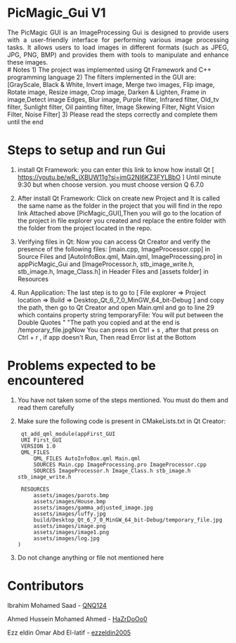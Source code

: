 # PicMagic_Gui V1
<div style="text-align: justify;">
The PicMagic GUI is an ImageProcessing Gui is designed to provide users with a user-friendly interface for performing various image processing tasks. It allows users to load images in different formats (such as JPEG, JPG, PNG, BMP) and provides them with tools to manipulate and enhance these images.
</div>
# Notes
1) The project was implemented using Qt Framework and C++ programming language
2) The filters implemented in the GUI are: [GrayScale, Black & White, Invert image, Merge two images, Flip image, Rotate image, Resize image, Crop image, Darken & Lighten, Frame in image,Detect image Edges, Blur image, Purple filter, Infrared filter, Old_tv filter, Sunlight filter, Oil painting filter, Image Skewing Filter, Night Vision Filter, Noise Filter]
3) Please read the steps correctly and complete them until the end

# Steps to setup and run Gui
1) install Qt Framework: you can enter this link to know how install Qt [ https://youtu.be/wR_jXBUW11g?si=imG2NI6KZ3FYLBbO ] Until minute 9:30 but when choose version. you must choose version Q 6.7.0

2) After install Qt Framework: Click on create new Project and It is called the same name as the folder in the project that you will find in the repo link Attached above [PicMagic_GUI],Then you will go to the location of the project in file explorer you created and replace the entire folder with the folder from the project located in the repo.

3) Verifying files in Qt: Now you can access Qt Creator and verify the presence of the following files: [main.cpp, ImageProcessor.cpp] in Source Files and [AutoInfoBox.qml, Main.qml, ImageProcessing.pro] in appPicMagic_Gui and [ImageProcessor.h, stb_image_write.h, stb_image.h, Image_Class.h] in Header Files and [assets folder] in Resources
   
4) Run Application: The last step is to go to [ File explorer => Project location => Build => Desktop_Qt_6_7_0_MinGW_64_bit-Debug ] and copy the path, then go to Qt Creator and open Main.qml and go to line 29 which contains property string temporaryFile: You will put between the Double Quotes " "The path you copied and at the end is /temporary_file.jpgNow You can press on Ctrl + s , after that press on Ctrl + r , if app doesn't Run, Then read Error list at the Bottom

# Problems expected to be encountered
1) You have not taken some of the steps mentioned. You must do them and read them carefully

2) Make sure the following code is present in CMakeLists.txt in Qt Creator:
     ```
      qt_add_qml_module(appFirst_GUI
      URI First_GUI
      VERSION 1.0
      QML_FILES
          QML_FILES AutoInfoBox.qml Main.qml
          SOURCES Main.cpp ImageProcessing.pro ImageProcessor.cpp
          SOURCES ImageProcessor.h Image_Class.h stb_image.h stb_image_write.h

      RESOURCES
          assets/images/parots.bmp
          assets/images/House.bmp
          assets/images/gamma_adjusted_image.jpg
          assets/images/luffy.jpg
          build/Desktop_Qt_6_7_0_MinGW_64_bit-Debug/temporary_file.jpg
          assets/images/image.png
          assets/images/image1.png
          assets/images/log.jpg
     )
     ```
3) Do not change anything or file not mentioned here
# Contributors
Ibrahim Mohamed Saad - [QNQ124](https://github.com/QNQ124)

Ahmed Hussein Mohamed Ahmed - [HaZrDoOo0](https://github.com/HaZrDoOo0)

Ezz eldin Omar Abd El-latif - [ezzeldin2005](https://github.com/ezzeldin2005)

